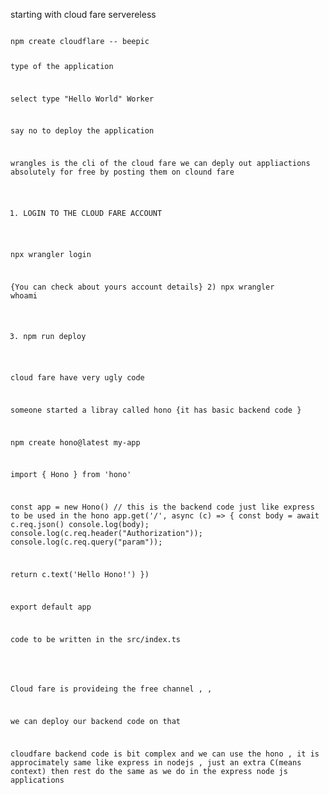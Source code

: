 starting with cloud fare servereless 

<Code in terminal>
npm create cloudflare -- beepic

type of the application
 
 select 
   type "Hello World" Worker

   say no to deploy the application




wrangles is the cli of the cloud fare 
we can deply out appliactions absolutely for free by posting them on clound fare 

1) LOGIN TO THE CLOUD FARE ACCOUNT  

npx wrangler login


{You can check about yours account details}
 2)    npx wrangler whoami

3) npm run deploy

cloud fare have very ugly code 

someone started a libray called hono
{it has basic backend code }

 npm create hono@latest my-app

import { Hono } from 'hono'

const app = new Hono()
 // this is the backend code just like express to be used in the hono
app.get('/', async (c) => {
  const body = await c.req.json()
  console.log(body);
  console.log(c.req.header("Authorization"));
  console.log(c.req.query("param"));

  return c.text('Hello Hono!')
})

export default app

code to be written in the src/index.ts


<Point to be remembered>

Cloud fare is provideing the free channel , ,

we can deploy our backend code on that 

cloudfare backend code is bit complex 
and we can use the hono , 
 it is approcimately same like express in nodejs , just an extra 
 C(means context) then rest do the same as we do in the express node js applications